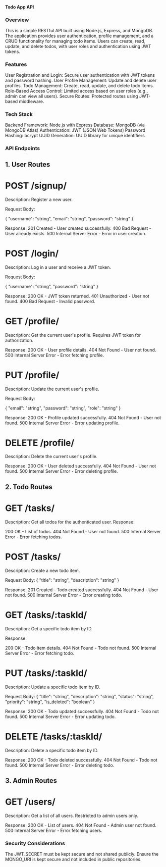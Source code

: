 ####  Todo App API   #####


### Overview
This is a simple RESTful API built using Node.js, Express, and MongoDB. The application provides user authentication, profile management, and a CRUD functionality for managing todo items. Users can create, read, update, and delete todos, with user roles and authentication using JWT tokens.

### Features
User Registration and Login: Secure user authentication with JWT tokens and password hashing.
User Profile Management: Update and delete user profiles.
Todo Management: Create, read, update, and delete todo items.
Role-Based Access Control: Limited access based on user roles (e.g., admin can view all users).
Secure Routes: Protected routes using JWT-based middleware.


### Tech Stack
Backend Framework: Node.js with Express
Database: MongoDB (via MongoDB Atlas)
Authentication: JWT (JSON Web Tokens)
Password Hashing: bcrypt
UUID Generation: UUID library for unique identifiers



### API Endpoints

## 1. User Routes

# POST /signup/
Description: Register a new user.

Request Body:

{
  "username": "string",
  "email": "string",
  "password": "string"
}

Response:
201 Created - User created successfully.
400 Bad Request - User already exists.
500 Internal Server Error - Error in user creation.


# POST /login/
Description: Log in a user and receive a JWT token.

Request Body:

{
  "username": "string",
  "password": "string"
}

Response:
200 OK - JWT token returned.
401 Unauthorized - User not found.
400 Bad Request - Invalid password.


# GET /profile/
Description: Get the current user's profile. Requires JWT token for authorization.

Response:
200 OK - User profile details.
404 Not Found - User not found.
500 Internal Server Error - Error fetching profile.


# PUT /profile/
Description: Update the current user's profile.

Request Body:

{
  "email": "string",
  "password": "string",
  "role": "string"
}

Response:
200 OK - Profile updated successfully.
404 Not Found - User not found.
500 Internal Server Error - Error updating profile.


# DELETE /profile/
Description: Delete the current user's profile.

Response:
200 OK - User deleted successfully.
404 Not Found - User not found.
500 Internal Server Error - Error deleting profile.



## 2. Todo Routes

# GET /tasks/
Description: Get all todos for the authenticated user.
Response:

200 OK - List of todos.
404 Not Found - User not found.
500 Internal Server Error - Error fetching todos.


# POST /tasks/
Description: Create a new todo item.

Request Body:
{
  "title": "string",
  "description": "string"
}

Response:
201 Created - Todo created successfully.
404 Not Found - User not found.
500 Internal Server Error - Error creating todo.


# GET /tasks/:taskId/
Description: Get a specific todo item by ID.

Response:

200 OK - Todo item details.
404 Not Found - Todo not found.
500 Internal Server Error - Error fetching todo.


# PUT /tasks/:taskId/
Description: Update a specific todo item by ID.

Request Body:
{
  "title": "string",
  "description": "string",
  "status": "string",
  "priority": "string",
  "is_deleted": "boolean"
}

Response:
200 OK - Todo updated successfully.
404 Not Found - Todo not found.
500 Internal Server Error - Error updating todo.


# DELETE /tasks/:taskId/
Description: Delete a specific todo item by ID.

Response:
200 OK - Todo deleted successfully.
404 Not Found - Todo not found.
500 Internal Server Error - Error deleting todo.


## 3. Admin Routes

# GET /users/
Description: Get a list of all users. Restricted to admin users only.

Response:
200 OK - List of users.
404 Not Found - Admin user not found.
500 Internal Server Error - Error fetching users.

### Security Considerations
The JWT_SECRET must be kept secure and not shared publicly.
Ensure the MONGO_URI is kept secure and not included in public repositories.
